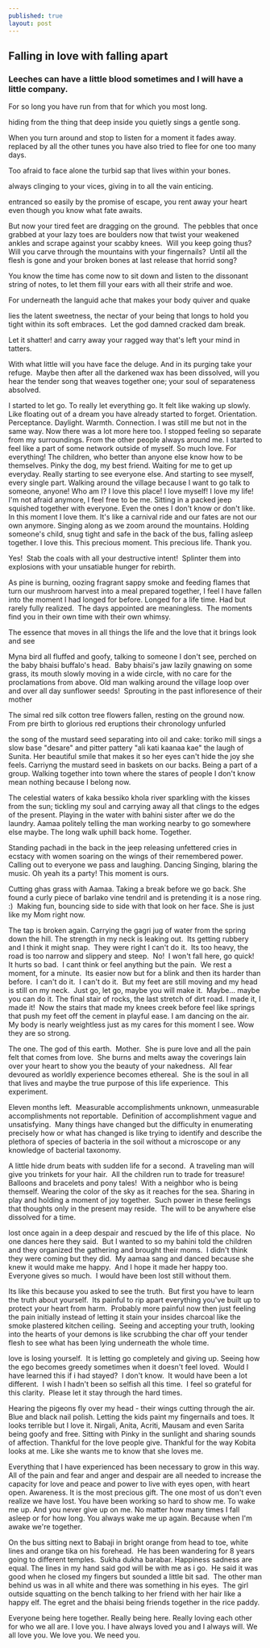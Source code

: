 ```yaml
---
published: true
layout: post
---
```

## Falling in love with falling apart

### Leeches can have a little blood sometimes and I will have a little company.

For so long you have run from that for which you most long.

hiding from the thing that deep inside you quietly sings a gentle song.

When you turn around and stop to listen for a moment it fades away. replaced by all the other tunes you have also tried to flee for one too many days.

Too afraid to face alone the turbid sap that lives within your bones.

always clinging to your vices, giving in to all the vain enticing.

entranced so easily by the promise of escape, you rent away your heart even though you know what fate awaits.

But now your tired feet are dragging on the ground.  The pebbles that once grabbed at your lazy toes are boulders now that twist your weakened ankles and scrape against your scabby knees.  Will you keep going thus?  Will you carve through the mountains with your fingernails?  Until all the flesh is gone and your broken bones at last release that horrid song?

You know the time has come now to sit down and listen to the dissonant string of notes, to let them fill your ears with all their strife and woe.

For underneath the languid ache that makes your body quiver and quake

lies the latent sweetness, the nectar of your being that longs to hold you tight within its soft embraces.  Let the god damned cracked dam break.

Let it shatter! and carry away your ragged way that's left your mind in tatters.

With what little will you have face the deluge. And in its purging take your refuge.  Maybe then after all the darkened wax has been dissolved, will you hear the tender song that weaves together one; your soul of separateness absolved.

I started to let go.  To really let everything go.  It felt like waking up slowly.  Like floating out of a dream you have already started to forget.  Orientation.  Perceptance.  Daylight.  Warmth.  Connection.  I was still me but not in the same way.  Now there was a lot more here too.  I stopped feeling so separate from my surroundings.  From the other people always around me.  I started to feel like a part of some network outside of myself.  So much love.  For everything!  The children, who better than anyone else know how to be themselves.  Pinky the dog, my best friend.  Waiting for me to get up everyday.  Really starting to see everyone else.  And starting to see myself, every single part.  Walking around the village because I want to go talk to someone, anyone!  Who am I?  I love this place!  I love myself!  I love my life!  I'm not afraid anymore, I feel free to be me.  Sitting in a packed jeep squished together with everyone.  Even the ones I don't know or don't like.  In this moment I love them.  It's like a carnival ride and our fates are not our own anymore.  Singing along as we zoom around the mountains.  Holding someone's child, snug tight and safe in the back of the bus, falling asleep together.  I love this.  This precious moment.  This precious life.   Thank you.



Yes!  Stab the coals with all your destructive intent!  Splinter them into explosions with your unsatiable hunger for rebirth.

As pine is burning, oozing fragrant sappy smoke and feeding flames that turn our mushroom harvest into a meal prepared together, I feel I have fallen into the moment I had longed for before.  Longed for a life time.  Had but rarely fully realized.  The days appointed are meaningless.  The moments find you in their own time with their own whimsy.  

The essence that moves in all things
the life and the love that it brings
look and see



Myna bird all fluffed and goofy, talking to someone I don't see, perched on the baby bhaisi buffalo's head.  Baby bhaisi's jaw lazily gnawing on some grass, its mouth slowly moving in a wide circle, with no care for the proclamations from above.
Old man walking around the village loop over and over all day
sunflower seeds!  Sprouting in the past infloresence of their mother

The simal red silk cotton tree flowers fallen, resting on the ground now. From pre birth to glorious red eruptions their chronology unfurled

the song of the mustard seed separating into oil and cake: toriko mill sings a slow base "desare" and pitter pattery "ali kati kaanaa kae"  the laugh of Sunita.  Her beautiful smile that makes it so her eyes can't hide the joy she feels.  Carriyng the mustard seed in baskets on our backs.  Being a part of a group.  Walking together into town where the stares of people I don't know mean nothing because I belong now.

The celestial waters of kaka bessiko khola river sparkling with the kisses from the sun; tickling my soul and carrying away all that clings to the edges of the present.  Playing in the water with bahini sister after we do the laundry.  Aamaa politely telling the man working nearby to go somewhere else maybe.  The long walk uphill back home.  Together.

Standing pachadi in the back in the jeep releasing unfettered cries in ecstacy with women soaring on the wings of their remembered power.  Calling out to everyone we pass and laughing.  Dancing Singing, blaring the music.  Oh yeah its a party!  This moment is ours.

Cutting ghas grass with Aamaa.  Taking a break before we go back.  She found a curly piece of barlako vine tendril and is pretending it is a nose ring. :)  Making fun, bouncing side to side with that look on her face. She is just like my Mom right now.

The tap is broken again.  Carrying the gagri jug of water from the spring down the hill.  The strength in my neck is leaking out.  Its getting rubbery and I think it might snap.  They were right I can't do it.  Its too heavy, the road is too narrow and slippery and steep.  No!  I won't fall here, go quick!  It hurts so bad.  I cant think or feel anything but the pain.  We rest a moment, for a minute.  Its easier now but for a blink and then its harder than before.  I can't do it.  I can't do it.  But my feet are still moving and my head is still on my neck.  Just go, let go, maybe you will make it.  Maybe... maybe you can do it.   The final stair of rocks, the last stretch of dirt road.  I made it, I made it!  Now the stairs that made my knees creek before feel like springs that push my feet off the cement in playful ease. I am dancing on the air.  My body is nearly weightless just as my cares for this moment I see.  Wow they are so strong.

The one.  The god of this earth.  Mother.  She is pure love and all the pain felt that comes from love.  She burns and melts away the coverings lain over your heart to show you the beauty of your nakedness.  All fear devoured as worldly experience becomes ethereal.  She is the soul in all that lives and maybe the true purpose of this life experience.  This experiment.

Eleven months left.  Measurable accomplishments unknown, unmeasurable accomplishments not reportable.  Definition of accomplishment vague and unsatisfying.  Many things have changed but the difficulty in enumerating precisely how or what has changed is like trying to identify and describe the plethora of species of bacteria in the soil without a microscope or any knowledge of bacterial taxonomy.

A little hide drum beats with sudden life for a second.  A traveling man will give you trinkets for your hair.  All the children run to trade for treasure!  Balloons and bracelets and pony tales!  With a neighbor who is being themself.  Wearing the color of the sky as it reaches for the sea.  Sharing in play and holding a moment of joy together.  Such power in these feelings that thoughts only in the present may reside.  The will to be anywhere else dissolved for a time.

lost once again in a deep despair and rescued by the life of this place.  No one dances here they said.  But I wanted to so my bahini told the children and they organized the gathering and brought their moms.  I didn't think they were coming but they did.  My aamaa sang and danced because she knew it would make me happy.  And I hope it made her happy too.  Everyone gives so much.  I would have been lost still without them.

Its like this because you asked to see the truth.  But first you have to learn the truth about yourself.  Its painful to rip apart everything you've built up to protect your heart from harm.  Probably more painful now then just feeling the pain initially instead of letting it stain your insides charcoal like the smoke plastered kitchen ceiling.  Seeing and accepting your truth, looking into the hearts of your demons is like scrubbing the char off your tender flesh to see what has been lying underneath the whole time.

love is losing yourself.  It is letting go completely and giving up.  Seeing how the ego becomes greedy sometimes when it doesn't feel loved.  Would I have learned this if i had stayed?  I don't know.  It would have been a lot different.  I wish I hadn't been so selfish all this time.  I feel so grateful for this clarity.  Please let it stay through the hard times.

Hearing the pigeons fly over my head - their wings cutting through the air.  Blue and black nail polish.  Letting the kids paint my fingernails and toes.  It looks terrible but I love it.  Nirgali, Anita, Acriti, Mausam and even Sarita being goofy and free.  Sitting with Pinky in the sunlight and sharing sounds of affection.  Thankful for the love people give.  Thankful for the way Kobita looks at me.  Like she wants me to know that she loves me.

Everything that I have experienced has been necessary to grow in this way.  All of the pain and fear and anger and despair are all needed to increase the capacity for love and peace and power to live with eyes open, with heart open.  Awareness.  It is the most precious gift. The one most of us don't even realize we have lost. You have been working so hard to show me.  To wake me up.  And you never give up on me.  No matter how many times I fall asleep or for how long.  You always wake me up again. Because when I'm awake we're together.

On the bus sitting next to Babaji in bright orange from head to toe, white lines and orange tika on his forehead.  He has been wandering for 8 years going to different temples.  Sukha dukha barabar.  Happiness sadness are equal.  The lines in my hand said god will be with me as i go.  He said it was good when he closed my fingers but sounded a little bit sad.  The other man behind us was in all white and there was something in his eyes.  The girl outside squatting on the bench talking to her friend with her hair like a happy elf. The egret and the bhaisi being friends together in the rice paddy.

Everyone being here together.  Really being here.  Really loving each other for who we all are.  I love you.  I have always loved you and I always will.  We all love you.  We love you. We need you.
